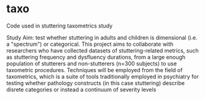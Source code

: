 # taxo
Code used in stuttering taxometrics study

Study Aim: test whether stuttering in adults and children is dimensional (i.e. a "spectrum") or categorical. This project aims to collaborate with researchers who have collected datasets of stuttering-related metrics, such as stuttering frequency and dysfluency durations, from a large enough population of stutterers and non-stutterers (n=300 subjects) to use taxometric procedures. Techniques will be employed from the field of taxometrics, which is a suite of tools traditionally employed in psychiatry for testing whether pathology constructs (in this case stuttering) describe disrete categories or instead a continuum of severity levels 
